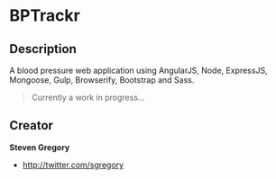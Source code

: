BPTrackr
====================

## Description

A blood pressure web application using AngularJS, Node, ExpressJS, Mongoose, Gulp, Browserify, Bootstrap and Sass.

>Currently a work in progress...

## Creator

**Steven Gregory**

- <http://twitter.com/sgregory>